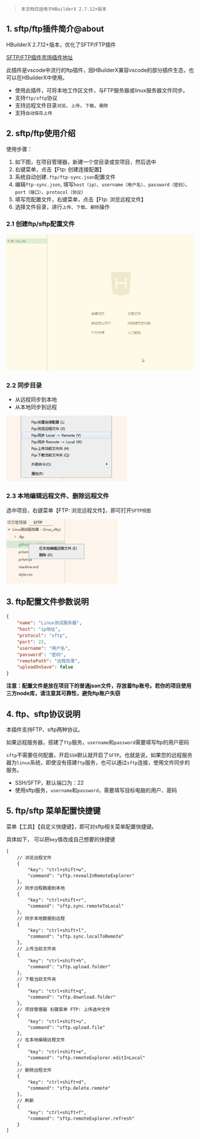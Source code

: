 > `本文档仅适用于HBuilderX 2.7.12+版本`

## 1. sftp/ftp插件简介@about

HBuilderX 2.7.12+版本，优化了SFTP/FTP插件

[SFTP/FTP插件市场插件地址](https://ext.dcloud.net.cn/plugin?id=2038)

此插件是vscode中流行的ftp插件，因HBuilderX兼容vscode的部分插件生态，也可以在HBuilderX中使用。
- 使用此插件，可将本地工作区文件，与FTP服务器或linux服务器文件同步。
- 支持`ftp/sftp`协议
- 支持远程文件目录`浏览`、`上传`、`下载`、`删除`
- 支持`自动保存上传`

## 2. sftp/ftp使用介绍

使用步骤：

1. 如下图，在项目管理器，新建一个空目录或空项目，然后选中
2. 右键菜单，点击【Ftp: 创建连接配置】
3. 系统自动创建`.ftp/ftp-sync.json`配置文件
4. 编辑`ftp-sync.json`, 填写`host（ip）`、`username（用户名）`、`password（密码）`、`port（端口）`、`protocol（协议）`
5. 填写完配置文件，右键菜单，点击【Ftp: 浏览远程文件】
6. 选择文件目录，进行`上传`、`下载`、`删除`操作

### 2.1 创建ftp/sftp配置文件

<img src="/static/snapshots/tutorial/ftp/ftp1.gif" style="zoom:80%" />

### 2.2 同步目录

- 从远程同步到本地
- 从本地同步到远程

<img src="/static/snapshots/tutorial/ftp/ftp2.png" style="zoom:80%" />

### 2.3 本地编辑远程文件、删除远程文件

选中项目，右键菜单【FTP: 浏览远程文件】，即可打开`SFTP视图`

<img src="/static/snapshots/tutorial/ftp/ftp3.png" style="zoom:80%" />


## 3. ftp配置文件参数说明

```json
{
    "name": "Linux测试服务器",
    "host": "ip地址",
    "protocol": "sftp",
    "port": 22,
    "username": "用户名",
    "password": "密码",
    "remotePath": "远程目录",
    "uploadOnSave": false
}
```


**注意：配置文件是放在项目下的普通json文件，存放着ftp账号。若你的项目使用三方node库，请注意其可靠性，避免ftp账户失窃**


## 4. ftp、sftp协议说明

本插件支持FTP、sftp两种协议。

如果远程服务器，搭建了`ftp`服务，`username`和`password`需要填写ftp的用户密码

`sftp`不需要任何配置，开启`SSH`默认就开启了`SFTP`。也就是说，如果您的远程服务器为`linux`系统，即使没有搭建`ftp`服务，也可以通过`sftp`连接，使用文件同步的服务。

- SSH/SFTP，默认端口为：22
- 使用sftp服务，`username`和`password`，需要填写目标电脑的用户、密码

## 5. ftp/sftp 菜单配置快捷键

菜单【工具】【自定义快捷键】，即可对sftp相关菜单配置快捷键。

具体如下， 可以把`key`值改成自己想要的快捷键

```
[
    // 浏览远程文件
    {
        "key": "ctrl+shift+w",
        "command": "sftp.revealInRemoteExplorer"
    },
    // 同步远程数据到本地
    {
        "key": "ctrl+shift+r",
        "command": "sftp.sync.remoteToLocal"
    },
    // 同步本地数据到远程
    {
        "key": "ctrl+shift+l",
        "command": "sftp.sync.localToRemote"
    },
    // 上传当前文件夹
    {
        "key": "ctrl+shift+h",
        "command": "sftp.upload.folder"
    },
    // 下载当前文件夹
    {
        "key": "ctrl+shift+q",
        "command": "sftp.download.folder"
    },
    // 项目管理器 右键菜单 FTP: 上传选中文件
    {
        "key": "ctrl+shift+u",
        "command": "sftp.upload.file"
    },
    // 在本地编辑远程文件
    {
        "key": "ctrl+shift+e",
        "command": "sftp.remoteExplorer.editInLocal"
    },
    // 删除远程文件
    {
        "key": "ctrl+shift+d",
        "command": "sftp.delete.remote"
    },
    // 刷新
    {
        "key": "ctrl+shift+f",
        "command": "sftp.remoteExplorer.refresh"
    }
]

```

